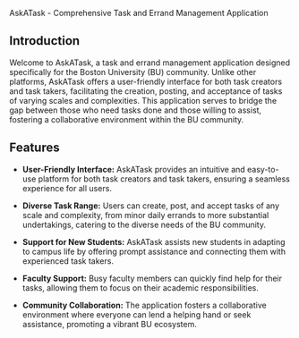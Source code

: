 AskATask - Comprehensive Task and Errand Management Application

## Introduction

Welcome to AskATask, a task and errand management application designed specifically for the Boston University (BU) community. Unlike other platforms, AskATask offers a user-friendly interface for both task creators and task takers, facilitating the creation, posting, and acceptance of tasks of varying scales and complexities. This application serves to bridge the gap between those who need tasks done and those willing to assist, fostering a collaborative environment within the BU community.

## Features

- **User-Friendly Interface:** AskATask provides an intuitive and easy-to-use platform for both task creators and task takers, ensuring a seamless experience for all users.

- **Diverse Task Range:** Users can create, post, and accept tasks of any scale and complexity, from minor daily errands to more substantial undertakings, catering to the diverse needs of the BU community.

- **Support for New Students:** AskATask assists new students in adapting to campus life by offering prompt assistance and connecting them with experienced task takers.

- **Faculty Support:** Busy faculty members can quickly find help for their tasks, allowing them to focus on their academic responsibilities.

- **Community Collaboration:** The application fosters a collaborative environment where everyone can lend a helping hand or seek assistance, promoting a vibrant BU ecosystem.
